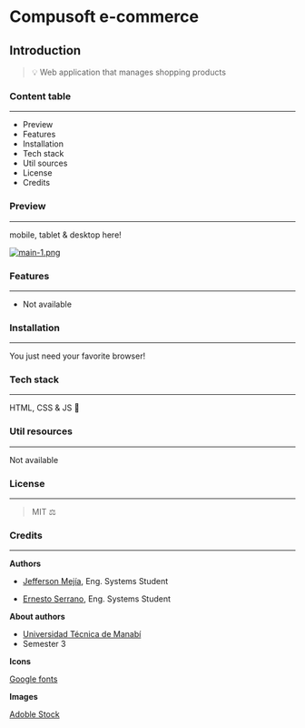 # **Compusoft e-commerce**

## **Introduction**

> 💡 Web application that manages shopping products

### **Content table**

---

- Preview
- Features
- Installation
- Tech stack
- Util sources
- License
- Credits

### **Preview**

---

mobile, tablet & desktop here!

[![main-1.png](https://i.postimg.cc/3rjvBxtT/main-1.png)](https://postimg.cc/RqFhC4rs)

### **Features**

---

- Not available

### **Installation**

---

You just need your favorite browser!

### **Tech stack**

---

HTML, CSS & JS 🍦

### **Util resources**

---

Not available

### **License**

---

> MIT ⚖️

### **Credits**

---

**Authors**

- [Jefferson Mejía](https://github.com/jeffersonmejia/), Eng. Systems Student

- [Ernesto Serrano](https://github.com/ernesthuqui/), Eng. Systems Student

**About authors**

- [Universidad Técnica de Manabí](https://www.utm.edu.ec/)
- Semester 3

**Icons**

[Google fonts](https://fonts.google.com/about)

**Images**

[Adoble Stock](https://stock.adobe.com)
